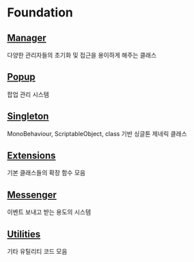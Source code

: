 Foundation
==

[Manager](https://github.com/DarkNaku/Foundation/tree/main/Runtime/Manager)
-
다양한 관리자들의 초기화 및 접근을 용이하게 해주는 클래스

[Popup](https://github.com/DarkNaku/Foundation/tree/main/Runtime/Popup)
-
팝업 관리 시스템

[Singleton](https://github.com/DarkNaku/Foundation/tree/main/Runtime/Singleton)
-
MonoBehaviour, ScriptableObject, class 기반 싱글톤 제네릭 클래스

[Extensions](https://github.com/DarkNaku/Foundation/tree/main/Runtime/Extensions)
-
기본 클래스들의 확장 함수 모음

[Messenger](https://github.com/DarkNaku/Foundation/tree/main/Runtime/Messenger)
-
이벤트 보내고 받는 용도의 시스템

[Utilities](https://github.com/DarkNaku/Foundation/tree/main/Runtime/Utilities)
-
기타 유틸리티 코드 모음
